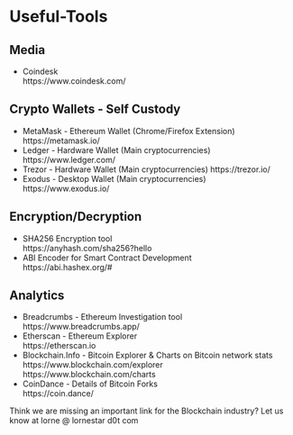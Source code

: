 # Useful-Tools

## Media

<ul>

<li>
Coindesk <br>
https://www.coindesk.com/
</li>

</ul>

## Crypto Wallets - Self Custody
<ul>

<li>
MetaMask - Ethereum Wallet (Chrome/Firefox Extension)
https://metamask.io/
</li>

<li>
Ledger - Hardware Wallet (Main cryptocurrencies)
https://www.ledger.com/
</li>

<li>
 Trezor - Hardware Wallet (Main cryptocurrencies)
https://trezor.io/
</li>

<li>
Exodus - Desktop Wallet (Main cryptocurrencies)
https://www.exodus.io/
</li>

</ul>

## Encryption/Decryption
<ul>

<li>
SHA256 Encryption tool <br>
https://anyhash.com/sha256?hello
</li>

<li>
ABI Encoder for Smart Contract Development<br>
https://abi.hashex.org/#
</li>
</ul>


## Analytics
<ul>

<li>
 Breadcrumbs - Ethereum Investigation tool
<br>
https://www.breadcrumbs.app/
</li>

<li>
  Etherscan - Ethereum Explorer
  <br>
https://etherscan.io
</li>

<li>
  Blockchain.Info - Bitcoin Explorer & Charts on Bitcoin network stats
  <br>
https://www.blockchain.com/explorer
  <br>
  https://www.blockchain.com/charts
</li>

<li>
  CoinDance - Details of Bitcoin Forks
  <br>
https://coin.dance/
</li>

</ul>

Think we are missing an important link for the Blockchain industry?  Let us know at lorne @ lornestar d0t com
